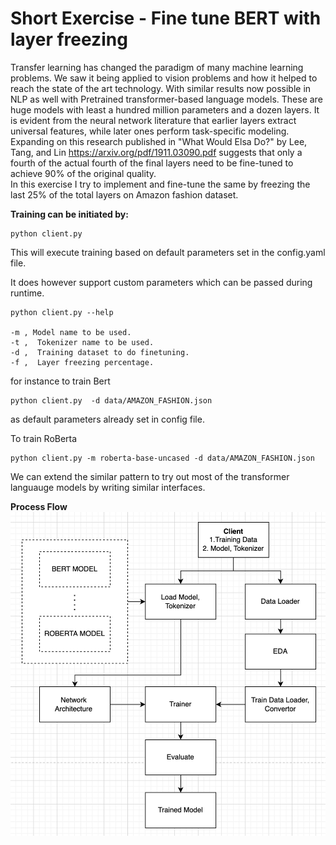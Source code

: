# Short Exercise - Fine tune BERT with layer freezing
Transfer learning has changed the paradigm of many machine learning problems. We saw it being applied to vision problems and how it helped to reach the state of the art technology. 
With similar results now possible in NLP as well with Pretrained transformer-based language models. These are huge models with least a hundred million parameters and a dozen layers.
It is evident from the neural network literature that earlier layers extract universal features, while later ones perform task-specific modeling.<br />
Expanding on this research published in "What Would Elsa Do?" by Lee, Tang, and  Lin https://arxiv.org/pdf/1911.03090.pdf suggests that only a fourth of the actual fourth of the final layers need to be fine-tuned to achieve 90% of the original quality.<br />
In this exercise I try to implement and fine-tune the same by freezing the last 25% of the total layers on Amazon fashion dataset.

**Training can be initiated by:**
```console
python client.py
```
This will execute training based on default parameters set in the config.yaml file.

It does however support custom parameters which can be passed during runtime.

```console
python client.py --help

-m , Model name to be used.
-t ,  Tokenizer name to be used.
-d ,  Training dataset to do finetuning.
-f ,  Layer freezing percentage.
```
for instance to train Bert 
```console
python client.py  -d data/AMAZON_FASHION.json
```
as default parameters already set in config file.

To train RoBerta
```console
python client.py -m roberta-base-uncased -d data/AMAZON_FASHION.json
```

We can extend the similar pattern to try out most of the transformer languauge models by writing similar interfaces.

**Process Flow**
![plot](process_flow.png)